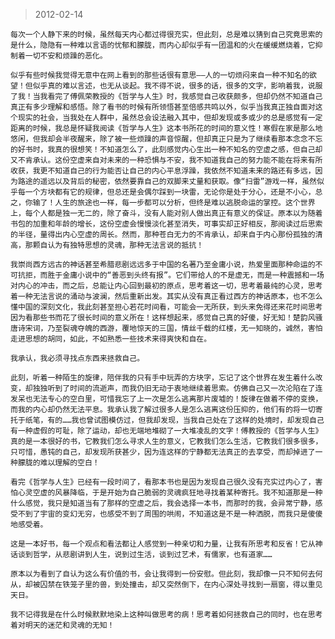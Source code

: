 > 2012-02-14


    每次一个人静下来的时候，虽然每天内心都过得很充实，但此刻，总是难以猜到自己究竟思索的是什么，隐隐有一种难以言语的忧郁和朦胧，而内心却似乎有一团温和的火在缓缓燃烧着，它抑制着一切不安和烦躁的恶化。

	似乎有些时候我觉得无意中在网上看到的那些话很有意思——人的一切烦闷来自一种不知名的欲望！但似乎真的难以言述，也无从谈起。我不得不说，很多的话，很多的文字，影响着我，说服了我！当我看完了傅佩荣教授的《哲学与人生》时，我感觉自己收获颇多，但却仍然不知道自己真正有多少理解和感悟。除了看书的时候有所领悟甚至倍感共鸣以外，似乎当我真正独自面对这个现实的社会，当我处在人群中，虽然总会设法融入其中，但却发现或多或少的总是感觉有一定距离的时候，我总是怀疑我阅读《哲学与人生》这本书所花的时间的意义性！寒假在家是那么地悠闲，但我却会半夜醒来，除了被一些烦躁的声音惊醒，但却真正只是为了继续看那本念念不忘的好书时，我真的很想笑！不知道怎么了，此刻感觉内心生出一种不知名的空虚之感，但自己却又不肯承认。这份空虚来自对未来的一种恐惧与不安，我不知道我自己的努力能不能在将来有所收获，我更不知道自己的行为能否让自己的内心平息浮躁，我依然不知道未来的路还有多远，因为路途的遥远以及背后的秘密，依然要靠自己的双脚来丈量和获取。像“扫雷”游戏一样，虽然似乎每一个方块都有它的规律，但总还是会偶尔踩到一块雷，无论你是处于分心，还是不小心，总之，你输了！人生的旅途也一样，每一步都可以分析，但终是难以逃脱命运的掌控。这个世界上，每个人都是独一无二的，除了奋斗，没有人能对别人做出真正有意义的保证。原本以为随着书包的加重和年龄的增长，这份空虚会慢慢淡化甚至消失，可事实却正好相反，那阅读过后思索的半径，量得出内心空虚的周长。然而，那种苍白无力的不肯承认，却来自于内心那份孤独的清高，那颗自认为有独特思想的灵魂，那种无法言说的抵抗！
	
	我崇尚西方远古的神话甚至希腊悲剧远远多于中国的名著乃至金庸小说，热爱里面那种命运的不可抗拒，而胜于金庸小说中的“善恶到头终有报”。它们带给人的不是虚无，而是一种震撼和一场对内心的冲击，而之后，总能让内心回到最初的原点，思考着这一切，思考着最纯的心灵，思考着一种无法言说的涌动与波澜，然后重新出发。其实从没有真正看过西方的神话原本，也不怎么懂中国的深刻文化，我此刻甚至担心若花时间看，可能会一无所获，到头来免得还来花时间思考因为看那些书而花了很长时间的意义所在！这样想起来，感觉自己真的好傻，好无知！楚韵风骚唐诗宋词，乃至裂魂夺魄的西游，覆地惊天的三国，情丝千载的红楼，无一知晓的，诚然，害怕走进思想的胡同，如此，不如熟悉一些技术来得爽快和自在。
	
	我承认，我必须寻找点东西来拯救自己。
	
	此刻，听着一种陌生的旋律，陪伴我的只有手中玩弄的方块字，忘记了这个世界在发生着什么改变，却独独听到了时间的流逝声，而我仍旧无动于衷地继续着思索。仿佛自己又一次沦陷在了连发呆也无法专心的空白里，可惜我忘了上一次是怎么逃离那片废墟的！旋律在做着不停的变换，而我的内心却仍然无法平息。我承认我了解过很多人是怎么逃离这份压抑的，他们有的将一切寄托于纸笔，有的……我也曾试图模仿过，但我却发现，当我自己处在了这样的处境时，却发现自己有一种虚假的可耻，除了运动，却也无端地堆砌了一大堆凌乱的文字！傅教授的《哲学与人生》真的是一本很好的书，它教我们怎么寻求人生的意义，它教我们怎么生活，它教我们很多很多，只可惜，愚钝的自己，却发现所获甚少，因为连这样的宁静都无法真正的去享受，而却掉进了一种朦胧的难以理解的空白！
	
	看完《哲学与人生》已经有一段时间了，看那本书也是因为发现自己很久没有充实过内心了，害怕心灵空虚的风暴降临，于是开始为自己脆弱的灵魂疯狂地寻找着某种寄托。我不知道那是一种什么感觉，我只是知道当有了那样的空虚之后，我会选择一本书，而那时的我，会异常宁静，感受不到了宇宙的变幻无穷，也感受不到了周围的哄闹，不知道这是不是一种洒脱，而我只是傻傻地感受着。
	
	这是一本好书，每一个观点和看法都让人感觉到一种亲切和力量，让我有所思考和反省！它从神话谈到哲学，从悲剧讲到人生，说到过生活，谈到过艺术，有儒家，也有道家……
	
	原本以为看到了自认为这么有价值的书，会让我得到一份安慰。但此刻，我却像一只不知何去何从，却被囚禁在铁笼子里的兽，到处撞击，却又突然倒下，在内心深处寻找到一扇窗，得以重见天日。

	我不记得我是在什么时候默默地染上这种叫做思考的病！思考着如何拯救自己的同时，也在思考着对明天的迷茫和灵魂的无知！
